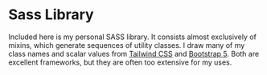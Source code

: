 # Sass Library
Included here is my personal SASS library. It consists almost exclusively of mixins, which generate sequences of utility classes. 
I draw many of my class names and scalar values from [Tailwind CSS](https://tailwindcss.com/) and [Bootstrap 5](https://getbootstrap.com/). 
Both are excellent frameworks, but they are often too extensive for my uses.
